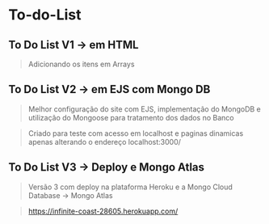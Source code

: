 # To-do-List
## To Do List V1 -> em HTML

> Adicionando os itens em Arrays 

## To Do List V2 -> em EJS com Mongo DB

> Melhor configuração do site com EJS, implementação do MongoDB e utilização do Mongoose para tratamento dos dados no Banco

> Criado para teste com acesso em localhost e paginas dinamicas apenas alterando o endereço localhost:3000/<novapagina>


## To Do List V3 -> Deploy e Mongo Atlas

> Versão 3 com deploy na plataforma Heroku e a Mongo Cloud Database -> Mongo Atlas

> https://infinite-coast-28605.herokuapp.com/
